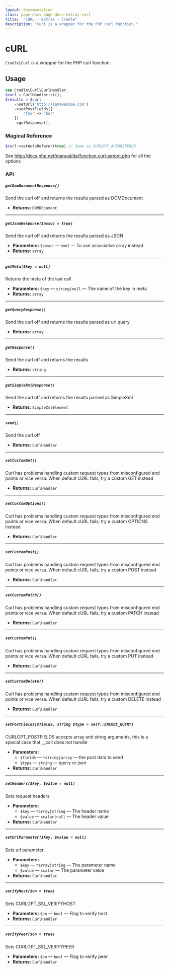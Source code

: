 ```yaml
---
layout: documentation
class: page-docs page-docs-extras-curl
title:  "cURL - Extras - Cradle"
description: "Curl is a wrapper for the PHP curl function."
---
```

# cURL

`Cradle\Curl` is a wrapper for the PHP curl function.

## Usage

```php
use Cradle\Curl\CurlHandler;
$curl = CurlHandler::i();
$results = $curl
    ->setUrl('http://iamawesome.com')
    ->setPostFields([
        'foo' => 'bar'
    ])
    ->getResponse();
```

### Magical Reference

```php
$curl->setAutoReferer(true) // Same as CURLOPT_AUTOREFERER
```

See http://docs.php.net/manual/da/function.curl-setopt.php for all the options

### API

##### `getDomDocumentResponse()`

Send the curl off and returns the results parsed as DOMDocument

 * **Returns:** `DOMDOcument`

----

##### `getJsonResponse($assoc = true)`

Send the curl off and returns the results parsed as JSON

 * **Parameters:** `$assoc` — `bool` — To use associative array instead
 * **Returns:** `array`

----

##### `getMeta($key = null)`

Returns the meta of the last call

 * **Parameters:** `$key` — `string|null` — The name of the key in meta
 * **Returns:** `array`

----

##### `getQueryResponse()`

Send the curl off and returns the results parsed as url query

 * **Returns:** `array`

----

##### `getResponse()`

Send the curl off and returns the results

 * **Returns:** `string`

----

##### `getSimpleXmlResponse()`

Send the curl off and returns the results parsed as SimpleXml

 * **Returns:** `SimpleXmlElement`

----

##### `send()`

Send the curl off

 * **Returns:** `CurlHandler`

----

##### `setCustomGet()`

Curl has problems handling custom request types from misconfigured end points or vice versa. When default cURL fails, try a custom GET instead

 * **Returns:** `CurlHandler`

----

##### `setCustomOptions()`

Curl has problems handling custom request types from misconfigured end points or vice versa. When default cURL fails, try a custom OPTIONS instead

 * **Returns:** `CurlHandler`

----

##### `setCustomPost()`

Curl has problems handling custom request types from misconfigured end points or vice versa. When default cURL fails, try a custom POST instead

 * **Returns:** `CurlHandler`

----

##### `setCustomPatch()`

Curl has problems handling custom request types from misconfigured end points or vice versa. When default cURL fails, try a custom PATCH instead

 * **Returns:** `CurlHandler`

----

##### `setCustomPut()`

Curl has problems handling custom request types from misconfigured end points or vice versa. When default cURL fails, try a custom PUT instead

 * **Returns:** `CurlHandler`

----

##### `setCustomDelete()`

Curl has problems handling custom request types from misconfigured end points or vice versa. When default cURL fails, try a custom DELETE instead

 * **Returns:** `CurlHandler`

----

##### `setPostFields($fields, string $type = self::ENCODE_QUERY)`

CURLOPT_POSTFIELDS accepts array and string arguments, this is a special case that __call does not handle

 * **Parameters:**
   * `$fields` — `*string|array` — the post data to send
   * `$type` — `string` — query or json
 * **Returns:** `CurlHandler`

----

##### `setHeaders($key, $value = null)`

Sets request headers

 * **Parameters:**
   * `$key` — `*array|string` — The header name
   * `$value` — `scalar|null` — The header value
 * **Returns:** `CurlHandler`

----

##### `setUrlParameter($key, $value = null)`

Sets url parameter

 * **Parameters:**
   * `$key` — `*array|string` — The parameter name
   * `$value` — `scalar` — The parameter value
 * **Returns:** `CurlHandler`

----

##### `verifyHost($on = true)`

Sets CURLOPT_SSL_VERIFYHOST

 * **Parameters:** `$on` — `bool` — Flag to verify host
 * **Returns:** `CurlHandler`

----

##### `verifyPeer($on = true)`

Sets CURLOPT_SSL_VERIFYPEER

 * **Parameters:** `$on` — `bool` — Flag to verify peer
 * **Returns:** `CurlHandler`
